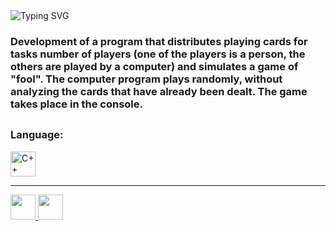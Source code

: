 <img src="https://readme-typing-svg.demolab.com?font=Silkscreen&size=33&pause=1000&color=F7F7F7&random=false&width=435&lines=Fool+game+with+bots" alt="Typing SVG" />

### Development of a program that distributes playing cards for tasks number of players (one of the players is a person, the others are played by a computer) and simulates a game of "fool". The computer program plays randomly, without analyzing the cards that have already been dealt. The game takes place in the console.

##

### Language:

<img src="https://cdn.worldvectorlogo.com/logos/c.svg" width="40" title="C++"/>



----

<div id="badges">
  <a href="https://t.me/https://jenya64">
    <img src="https://img.icons8.com/?size=512&id=63306&format=png"width="40" height="40"/>
  </a> 
  <a href="https://discord.com/channels/1019531122239094794/1019531122239094801">
    <img src="https://www.freepnglogos.com/uploads/discord-logo-png/discord-logo-logodownload-download-logotipos-1.png" width="40" height="40"/>
  </a>
</div>
